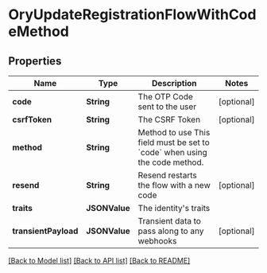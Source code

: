 # OryUpdateRegistrationFlowWithCodeMethod

## Properties
Name | Type | Description | Notes
------------ | ------------- | ------------- | -------------
**code** | **String** | The OTP Code sent to the user | [optional] 
**csrfToken** | **String** | The CSRF Token | [optional] 
**method** | **String** | Method to use  This field must be set to &#x60;code&#x60; when using the code method. | 
**resend** | **String** | Resend restarts the flow with a new code | [optional] 
**traits** | **JSONValue** | The identity&#39;s traits | 
**transientPayload** | **JSONValue** | Transient data to pass along to any webhooks | [optional] 

[[Back to Model list]](../README.md#documentation-for-models) [[Back to API list]](../README.md#documentation-for-api-endpoints) [[Back to README]](../README.md)


